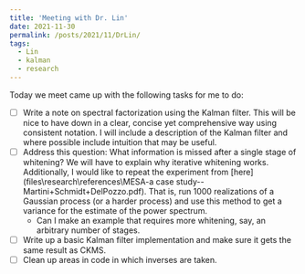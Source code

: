 ```yaml
---
title: 'Meeting with Dr. Lin'
date: 2021-11-30
permalink: /posts/2021/11/DrLin/
tags:
  - Lin
  - kalman
  - research
---
```


Today we meet came up with the following tasks for me to do:

* [ ] Write a note on spectral factorization using the Kalman filter. This will be nice to have down in a clear, concise yet comprehensive way using consistent notation. I will include a description of the Kalman filter and where possible include intuition that may be useful.
* [ ] Address this question: What information is missed after a single stage of whitening? We will have to explain why iterative whitening works. Additionally,  I would like to repeat the experiment from [here](files\research\references\MESA-a case study--Martini+Schmidt+DelPozzo.pdf). That is, run 1000 realizations of a Gaussian process (or a harder process) and use this method to get a variance for the estimate of the power spectrum.  
  - Can I make an example that requires more whitening, say, an arbitrary number of stages.
* [ ] Write up a basic Kalman filter implementation and make sure it gets the same result as CKMS.
* [ ] Clean up areas in code in which inverses are taken.
